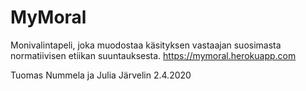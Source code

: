 # MyMoral
Monivalintapeli, joka muodostaa käsityksen vastaajan suosimasta normatiivisen etiikan suuntauksesta. 
https://mymoral.herokuapp.com

Tuomas Nummela ja Julia Järvelin 2.4.2020
